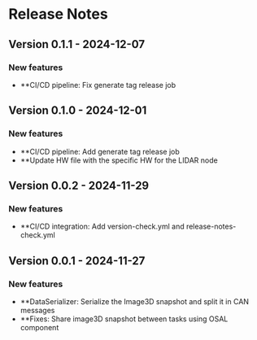 # Release Notes

## Version 0.1.1 - 2024-12-07

###  New features
- **CI/CD pipeline: Fix generate tag release job

## Version 0.1.0 - 2024-12-01

###  New features
- **CI/CD pipeline: Add generate tag release job
- **Update HW file with the specific HW for the LIDAR node

## Version 0.0.2 - 2024-11-29

###  New features
- **CI/CD integration: Add version-check.yml and release-notes-check.yml

## Version 0.0.1 - 2024-11-27

###  New features
- **DataSerializer: Serialize the Image3D snapshot and split it in CAN messages
- **Fixes: Share image3D snapshot between tasks using OSAL component

